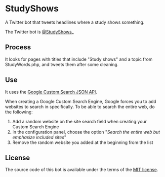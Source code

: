 # StudyShows

A Twitter bot that tweets headlines where a study shows something.

The Twitter bot is [@StudyShows_](https://twitter.com/StudyShows_)

## Process
It looks for pages with titles that include "Study shows" and a topic from StudyWords.php, and tweets them after some cleaning.

## Use
It uses the [Google Custom Search JSON API](https://developers.google.com/custom-search/json-api/v1/overview).

When creating a Google Custom Search Engine, Google forces you to add websites to search in specifically.
To be able to search the entire web, do the following:
  1. Add a random website on the site search field when creating your Custom Search Engine
  2. In the configuration panel, choose the option "*Search the entire web but emphasize included sites*"
  3. Remove the random website you added at the beginning from the list

## License
The source code of this bot is available under the terms of the [MIT license](http://www.opensource.org/licenses/mit-license.php).
